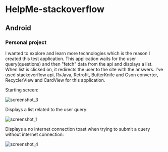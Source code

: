 # HelpMe-stackoverflow
## Android
### Personal project

I wanted to explore and learn more technologies which is the reason I created this test application.
This application waits for the user query(questions) and then "fetch" data from the api and displays a list.
When list is clicked on, it redirects the user to the site with the answers.
I've used stackoverflow api, RxJava, Retrofit, ButterKnife and Gson converter, RecyclerView and CardView for this application.


Starting screen:

![screenshot_3](https://cloud.githubusercontent.com/assets/26686429/26380140/af5602f6-4014-11e7-8daa-bf87d61098ea.png)



Displays a list related to the user query:

![screenshot_1](https://cloud.githubusercontent.com/assets/26686429/26380143/b3d52406-4014-11e7-8b25-b68cb4d767bf.png)



Displays a no internet connection toast when trying to submit a query without internet connection:  

![screenshot_4](https://cloud.githubusercontent.com/assets/26686429/26380145/b5203940-4014-11e7-8955-1e5d35d7f25d.png)

